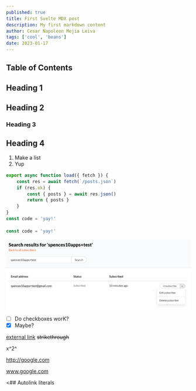 ```yaml
---
published: true
title: First Svelte MDX post
description: My first markdown content
author: Cesar Napoleon Mejia Leiva
tags: ['cool', 'beans']
date: 2023-01-17
---
```


<script>
  import ReusableButton from '@components/ReusableButton.svelte'
</script>

## Table of Contents

## Heading 1

## Heading 2

### Heading 3

<ReusableButton />

## Heading 4

1. Make a list
2. Yup

```js
export async function load({ fetch }) {
	const res = await fetch(`/posts.json`)
	if (res.ok) {
		const { posts } = await res.json()
		return { posts }
	}
}
const code = 'yay!'

const code = 'yay!'
```

![test](./revue-subscribers-list-search.png)

- [ ] Do checkboxes worK?
- [x] Maybe?

[external link](http://google.com)
~~strikethrough~~

x^2^

http://google.com

www.google.com

<## Autolink literals
